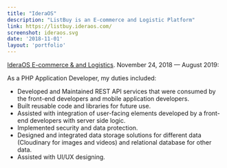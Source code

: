 ```yaml
---
title: "IderaOS"
description: "ListBuy is an E-commerce and Logistic Platform"
link: https://listbuy.ideraos.com/
screenshot: ideraos.svg
date: '2018-11-01'
layout: 'portfolio'
---
```


[IderaOS E-commerce & and Logistics](https://ideraos.com). November 24, 2018 — August 2019:

As a PHP Application Developer, my duties included:

* Developed and Maintained REST API services that were consumed by the front-end developers and mobile application developers.
* Built reusable code and libraries for future use.
* Assisted with integration of user-facing elements developed by a front-end developers with server side logic.
* Implemented security and data protection.
* Designed and integrated data storage solutions for different data (Cloudinary for images and videos)
and relational database for other data.
* Assisted with UI/UX designing.

